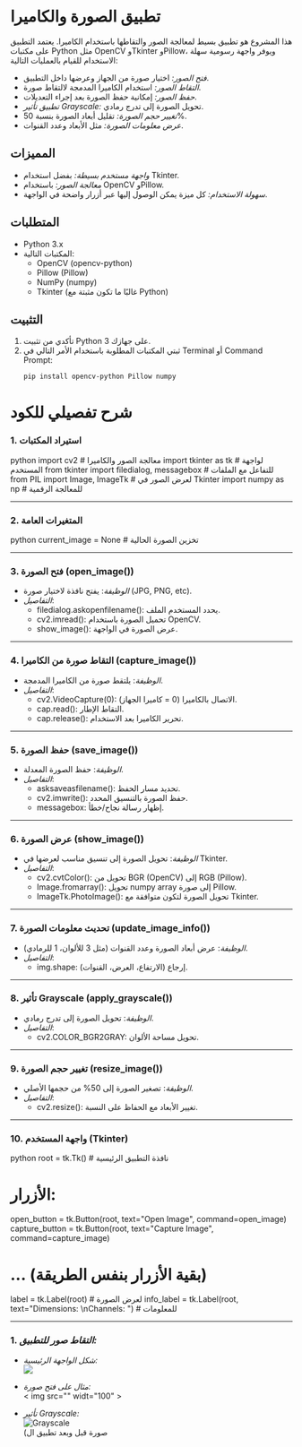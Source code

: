 # تطبيق الصورة والكاميرا

هذا المشروع هو تطبيق بسيط لمعالجة الصور والتقاطها باستخدام الكاميرا. يعتمد التطبيق على مكتبات Python مثل OpenCV وTkinter وPillow، ويوفر واجهة رسومية سهلة الاستخدام للقيام بالعمليات التالية:

- *فتح الصور:* اختيار صورة من الجهاز وعرضها داخل التطبيق.
- *التقاط الصور:* استخدام الكاميرا المدمجة لالتقاط صورة.
- *حفظ الصور:* إمكانية حفظ الصورة بعد إجراء التعديلات.
- *تطبيق تأثير Grayscale:* تحويل الصورة إلى تدرج رمادي.
- *تغيير حجم الصورة:* تقليل أبعاد الصورة بنسبة 50%.
- *عرض معلومات الصورة:* مثل الأبعاد وعدد القنوات.

## المميزات

- *واجهة مستخدم بسيطة:* بفضل استخدام Tkinter.
- *معالجة الصور:* باستخدام OpenCV وPillow.
- *سهولة الاستخدام:* كل ميزة يمكن الوصول إليها عبر أزرار واضحة في الواجهة.

## المتطلبات

- Python 3.x
- المكتبات التالية:
  - OpenCV (opencv-python)
  - Pillow (Pillow)
  - NumPy (numpy)
  - Tkinter (غالبًا ما تكون مثبتة مع Python)

## التثبيت

1. تأكدي من تثبيت Python 3 على جهازك.
2. ثبتي المكتبات المطلوبة باستخدام الأمر التالي في Terminal أو Command Prompt:
   ```bash
   pip install opencv-python Pillow numpy


# شرح تفصيلي للكود

### 1. استيراد المكتبات
python
import cv2          # معالجة الصور والكاميرا
import tkinter as tk # لواجهة المستخدم
from tkinter import filedialog, messagebox # للتفاعل مع الملفات
from PIL import Image, ImageTk # لعرض الصور في Tkinter
import numpy as np   # للمعالجة الرقمية


---

### 2. المتغيرات العامة
python
current_image = None # تخزين الصورة الحالية


---

### 3. فتح الصورة (open_image())
- *الوظيفة*: يفتح نافذة لاختيار صورة (JPG, PNG, etc).
- *التفاصيل*:
  - filedialog.askopenfilename(): يحدد المستخدم الملف.
  - cv2.imread(): تحميل الصورة باستخدام OpenCV.
  - show_image(): عرض الصورة في الواجهة.

---

### 4. التقاط صورة من الكاميرا (capture_image())
- *الوظيفة*: يلتقط صورة من الكاميرا المدمجة.
- *التفاصيل*:
  - cv2.VideoCapture(0): الاتصال بالكاميرا (0 = كاميرا الجهاز).
  - cap.read(): التقاط الإطار.
  - cap.release(): تحرير الكاميرا بعد الاستخدام.

---

### 5. حفظ الصورة (save_image())
- *الوظيفة*: حفظ الصورة المعدلة.
- *التفاصيل*:
  - asksaveasfilename(): تحديد مسار الحفظ.
  - cv2.imwrite(): حفظ الصورة بالتنسيق المحدد.
  - messagebox: إظهار رسالة نجاح/خطأ.

---

### 6. عرض الصورة (show_image())
- *الوظيفة*: تحويل الصورة إلى تنسيق مناسب لعرضها في Tkinter.
- *التفاصيل*:
  - cv2.cvtColor(): تحويل من BGR (OpenCV) إلى RGB (Pillow).
  - Image.fromarray(): تحويل numpy array إلى صورة Pillow.
  - ImageTk.PhotoImage(): تحويل الصورة لتكون متوافقة مع Tkinter.

---

### 7. تحديث معلومات الصورة (update_image_info())
- *الوظيفة*: عرض أبعاد الصورة وعدد القنوات (مثل 3 للألوان، 1 للرمادي).
- *التفاصيل*:
  - img.shape: إرجاع (الارتفاع، العرض، القنوات).

---

### 8. تأثير Grayscale (apply_grayscale())
- *الوظيفة*: تحويل الصورة إلى تدرج رمادي.
- *التفاصيل*:
  - cv2.COLOR_BGR2GRAY: تحويل مساحة الألوان.

---

### 9. تغيير حجم الصورة (resize_image())
- *الوظيفة*: تصغير الصورة إلى 50% من حجمها الأصلي.
- *التفاصيل*:
  - cv2.resize(): تغيير الأبعاد مع الحفاظ على النسبة.

---

### 10. واجهة المستخدم (Tkinter)
python
root = tk.Tk() # نافذة التطبيق الرئيسية
# الأزرار:
open_button = tk.Button(root, text="Open Image", command=open_image)
capture_button = tk.Button(root, text="Capture Image", command=capture_image)
# ... (بقية الأزرار بنفس الطريقة)
label = tk.Label(root) # لعرض الصورة
info_label = tk.Label(root, text="Dimensions: \nChannels: ") # للمعلومات


---

### 1. *التقاط صور للتطبيق:*
- *شكل الواجهة الرئيسية:*  
  <img src="https://github.com/user-attachments/assets/e3dd569f-2e06-4448-bfd4-90c15de1d488" widt="100" >

- *مثال على فتح صورة:*  
 < img src="" widt="100" >
  

- *تأثير Grayscale:*  
  ![Grayscale](screenshots/grayscale.png)  
  (صورة قبل وبعد تطبيق ال

   
